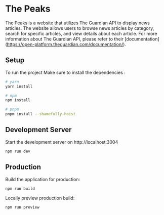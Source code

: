 # The Peaks

The Peaks is a website that utilizes The Guardian API to display news articles. The website allows users to browse news articles by category, search for specific articles, and view details about each article. For more information about The Guardian API, please refer to their [documentation] (https://open-platform.theguardian.com/documentation/).

## Setup

To run the project Make sure to install the dependencies :

```bash
# yarn
yarn install

# npm
npm install

# pnpm
pnpm install --shamefully-hoist
```

## Development Server

Start the development server on http://localhost:3004

```bash
npm run dev
```

## Production

Build the application for production:

```bash
npm run build
```

Locally preview production build:

```bash
npm run preview
```
